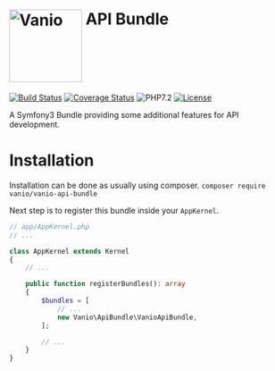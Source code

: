 # [<img alt="Vanio" src="http://www.vanio.cz/img/vanio-logo.png" width="130" align="top">](http://www.vanio.cz) API Bundle

[![Build Status](https://travis-ci.org/vaniocz/vanio-api-bundle.svg?branch=master)](https://travis-ci.org/vaniocz/vanio-api-bundle)
[![Coverage Status](https://coveralls.io/repos/github/vaniocz/vanio-api-bundle/badge.svg?branch=master)](https://coveralls.io/github/vaniocz/vanio-api-bundle?branch=master)
![PHP7.2](https://img.shields.io/badge/php-7.2-6B7EB9.svg)
[![License](https://poser.pugx.org/vanio/vanio-api-bundle/license)](https://github.com/vaniocz/vanio-api-bundle/blob/master/LICENSE)

A Symfony3 Bundle providing some additional features for API development.

# Installation
Installation can be done as usually using composer.
`composer require vanio/vanio-api-bundle`

Next step is to register this bundle inside your `AppKernel`.
```php
// app/AppKernel.php
// ...

class AppKernel extends Kernel
{
    // ...

    public function registerBundles(): array
    {
        $bundles = [
            // ...
            new Vanio\ApiBundle\VanioApiBundle,
        ];

        // ...
    }
}
```
